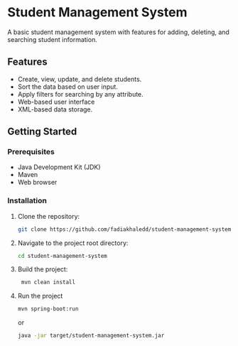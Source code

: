 # Student Management System

A basic student management system with features for adding, deleting, and searching student information.

## Features

- Create, view, update, and delete students.
- Sort the data based on user input.
- Apply filters for searching by any attribute.
- Web-based user interface
- XML-based data storage.

## Getting Started

### Prerequisites

- Java Development Kit (JDK)
- Maven
- Web browser
### Installation

1. Clone the repository:

   ```bash
   git clone https://github.com/fadiakhaledd/student-management-system.git
   
2. Navigate to the project root directory:

   ```bash
   cd student-management-system
   ```
   
3. Build the project:

   ```bash
    mvn clean install
    ```
   
4. Run the project

   ```bash
   mvn spring-boot:run
   ```
   or 
    ```bash
   java -jar target/student-management-system.jar   
